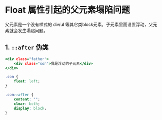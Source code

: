# Float 属性引起的父元素塌陷问题
父元素是一个没有样式的 div/ul 等其它类block元素，子元素里面设置浮动，父元素就会发生塌陷问题。  

## 1. `::after` 伪类
```htm
<div class="father">
    <div class="son">我是浮动的子元素</div>
</div>
```
```css
.son {
    float: left;
}

.son::after {
    content: "";
    clear: both;
    display: block;
}
```
